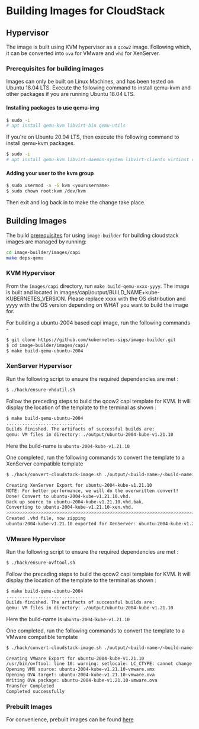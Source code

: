 # Building Images for CloudStack

## Hypervisor

The image is built using KVM hypervisor as a `qcow2` image.
Following which, it can be converted into `ova` for VMware and `vhd` for XenServer.

### Prerequisites for building images

Images can only be built on Linux Machines, and has been tested on Ubuntu 18.04 LTS.
Execute the following command to install qemu-kvm and other packages if you are running Ubuntu 18.04 LTS.

#### Installing packages to use qemu-img

```bash
$ sudo -i
# apt install qemu-kvm libvirt-bin qemu-utils
```

If you're on Ubuntu 20.04 LTS, then execute the following command to install qemu-kvm packages.

```bash
$ sudo -i
# apt install qemu-kvm libvirt-daemon-system libvirt-clients virtinst cpu-checker libguestfs-tools libosinfo-bin
```

#### Adding your user to the kvm group

```bash
$ sudo usermod -a -G kvm <yourusername>
$ sudo chown root:kvm /dev/kvm
```

Then exit and log back in to make the change take place.

## Building Images

The build [prerequisites](../capi.md#prerequisites) for using `image-builder` for
building cloudstack images are managed by running:

```bash
cd image-builder/images/capi
make deps-qemu
```

### KVM Hypervisor

From the `images/capi` directory, run `make build-qemu-xxxx-yyyy`. The image is built and located in images/capi/output/BUILD_NAME+kube-KUBERNETES_VERSION. Please replace xxxx with the OS distribution and yyyy with the OS version depending on WHAT you want to build the image for.

For building a ubuntu-2004 based capi image, run the following commands -

```bash
$ git clone https://github.com/kubernetes-sigs/image-builder.git
$ cd image-builder/images/capi/
$ make build-qemu-ubuntu-2004
```

### XenServer Hypervisor

Run the following script to ensure the required dependencies are met :
```bash
$ ./hack/ensure-vhdutil.sh
```

Follow the preceding steps to build the qcow2 capi template for KVM. It will display the location of the template to the terminal as shown :
```bash
$ make build-qemu-ubuntu-2004
.............................
Builds finished. The artifacts of successful builds are:
qemu: VM files in directory: ./output/ubuntu-2004-kube-v1.21.10
```
Here the build-name is `ubuntu-2004-kube-v1.21.10`

One completed, run the following commands to convert the template to a XenServer compatible template

```bash
$ ./hack/convert-cloudstack-image.sh ./output/<build-name>/<build-name> x

Creating XenServer Export for ubuntu-2004-kube-v1.21.10
NOTE: For better performance, we will do the overwritten convert!
Done! Convert to ubuntu-2004-kube-v1.21.10.vhd.
Back up source to ubuntu-2004-kube-v1.21.10.vhd.bak.
Converting to ubuntu-2004-kube-v1.21.10-xen.vhd.
>>>>>>>>>>>>>>>>>>>>>>>>>>>>>>>>>>>>>>>>>>>>>>>>>>>>>>>>>>>>>>>>>>>>>>>>>>>>>>>>>>>>>>>>>>>>>>>>>>>>>>>>>>>>>>>>>>>>>>>>>>>>>>>>>>>>>>>>>>>>>>>>>>>>>>>>>>>>>>>>>>>>>>>>>>>>>>>>>>>>>>>>>>>>>>>>>>>>>>>>>>>>>>>>>>>>>>>>>>>>>>>>>>>>>>>>>>>>>>>>>>>>>>>>>>>>>>>>>>>>>>>>>>>>>>>>>>>>>>>>>>>>>>>>>>>>>>>>>>>>>>>>>>>>>>>>>>>>>>>>>>>>>>>>>>>>>>>>>>>>>>>>>>>>>>>>>>>>>>>>>>>>>>>>>>>>>>>>>>>>>>>>>>>>>>>>>>>>>>>>>>>>>>>>>>>>>>>>>>>>>>>>>>>>>>>>>>>>>>>>>>>>>>>>>>>>>>>>>>>>>>>>>>>>>>>>>>>>>>>>>>>>>>>>>>>>>>>>>>>>>>>>>>>>>>>>>>>>>>>>>>>>>>>>>>>>>>>>>>>>>>>>>>>>>>>>>>>>>>>>>>>>>>>>>>>>>>>>>>>>>>>>>>>>>>>>>>>>>>>>>>>>>>>>>>>>>>>>>>>>>>>>>>>>>>>>>>>>>>>>>>>>>>>>>>>>>>>>>>>>>>>>>>>>>>>>>>>>>>>>>>>>>>>>>>>>>>>>>>>>>>>>>>>>>>>>>>>>>>>>>>>>>>>>>>>>>>>>>>>>>>>>>>>>>>>>>>>>>>>>>>>>>>>>>>>>>>>>>>>>>>>>>>>>>>>>>>>>>>>>>>>>>>>>>>>>>>>>>>>>>>>>>>>>>>>>>>>>>>>>>>>>>>>>>>>>>>>>>>>>>>>>>>>>>>>>>>>>>>>>>>>>>>>>>>>>>>>>>>>>>>>>>>>>>>>>>>>>>>>>>>>>>>>>>>>>>>>>>>>>>>>>>>>>>>>>>>>>>>>>>>>>>>>>>>>>>>>>>>>>>>>>>>>>>>>>>>>>>>>>>>>>>>>>>>>>>>>>>>>>>>>>Done!
Created .vhd file, now zipping
ubuntu-2004-kube-v1.21.10 exported for XenServer: ubuntu-2004-kube-v1.21.10-xen.vhd.bz2
```

### VMware Hypervisor

Run the following script to ensure the required dependencies are met :
```bash
$ ./hack/ensure-ovftool.sh
```

Follow the preceding steps to build the qcow2 capi template for KVM. It will display the location of the template to the terminal as shown :
```bash
$ make build-qemu-ubuntu-2004
.............................
Builds finished. The artifacts of successful builds are:
qemu: VM files in directory: ./output/ubuntu-2004-kube-v1.21.10
```
Here the build-name is `ubuntu-2004-kube-v1.21.10`

One completed, run the following commands to convert the template to a VMware compatible template

```bash
$ ./hack/convert-cloudstack-image.sh ./output/<build-name>/<build-name> v

Creating VMware Export for ubuntu-2004-kube-v1.21.10
/usr/bin/ovftool: line 10: warning: setlocale: LC_CTYPE: cannot change locale (en_US.UTF-8): No such file or directory
Opening VMX source: ubuntu-2004-kube-v1.21.10-vmware.vmx
Opening OVA target: ubuntu-2004-kube-v1.21.10-vmware.ova
Writing OVA package: ubuntu-2004-kube-v1.21.10-vmware.ova
Transfer Completed
Completed successfully
```


### Prebuilt Images

For convenience, prebuilt images can be found [here](http://download.cloudstack.org/templates/capi/)
